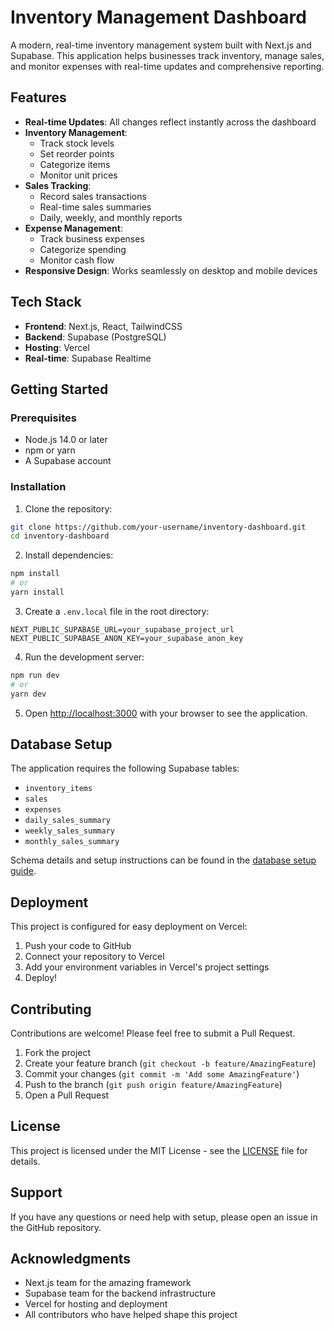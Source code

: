 # Inventory Management Dashboard

A modern, real-time inventory management system built with Next.js and Supabase. This application helps businesses track inventory, manage sales, and monitor expenses with real-time updates and comprehensive reporting.

## Features

- **Real-time Updates**: All changes reflect instantly across the dashboard
- **Inventory Management**: 
  - Track stock levels
  - Set reorder points
  - Categorize items
  - Monitor unit prices
- **Sales Tracking**:
  - Record sales transactions
  - Real-time sales summaries
  - Daily, weekly, and monthly reports
- **Expense Management**:
  - Track business expenses
  - Categorize spending
  - Monitor cash flow
- **Responsive Design**: Works seamlessly on desktop and mobile devices

## Tech Stack

- **Frontend**: Next.js, React, TailwindCSS
- **Backend**: Supabase (PostgreSQL)
- **Hosting**: Vercel
- **Real-time**: Supabase Realtime

## Getting Started

### Prerequisites

- Node.js 14.0 or later
- npm or yarn
- A Supabase account

### Installation

1. Clone the repository:
```bash
git clone https://github.com/your-username/inventory-dashboard.git
cd inventory-dashboard
```

2. Install dependencies:
```bash
npm install
# or
yarn install
```

3. Create a `.env.local` file in the root directory:
```env
NEXT_PUBLIC_SUPABASE_URL=your_supabase_project_url
NEXT_PUBLIC_SUPABASE_ANON_KEY=your_supabase_anon_key
```

4. Run the development server:
```bash
npm run dev
# or
yarn dev
```

5. Open [http://localhost:3000](http://localhost:3000) with your browser to see the application.

## Database Setup

The application requires the following Supabase tables:

- `inventory_items`
- `sales`
- `expenses`
- `daily_sales_summary`
- `weekly_sales_summary`
- `monthly_sales_summary`

Schema details and setup instructions can be found in the [database setup guide](./docs/database-setup.md).

## Deployment

This project is configured for easy deployment on Vercel:

1. Push your code to GitHub
2. Connect your repository to Vercel
3. Add your environment variables in Vercel's project settings
4. Deploy!

## Contributing

Contributions are welcome! Please feel free to submit a Pull Request.

1. Fork the project
2. Create your feature branch (`git checkout -b feature/AmazingFeature`)
3. Commit your changes (`git commit -m 'Add some AmazingFeature'`)
4. Push to the branch (`git push origin feature/AmazingFeature`)
5. Open a Pull Request

## License

This project is licensed under the MIT License - see the [LICENSE](LICENSE) file for details.

## Support

If you have any questions or need help with setup, please open an issue in the GitHub repository.

## Acknowledgments

- Next.js team for the amazing framework
- Supabase team for the backend infrastructure
- Vercel for hosting and deployment
- All contributors who have helped shape this project
